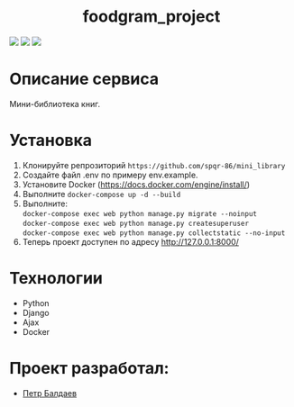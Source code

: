 <h1 align="center">foodgram_project</h1>

![](https://img.shields.io/badge/Python-3776AB?style=for-the-badge&logo=python&logoColor=white)
![](https://img.shields.io/badge/Django-092E20?style=for-the-badge&logo=django&logoColor=white)
![](https://img.shields.io/badge/PostgreSQL-316192?style=for-the-badge&logo=postgresql&logoColor=white)

# Описание сервиса
Мини-библиотека книг.<br>
# Установка
1. Клонируйте репрозиторий ```https://github.com/spqr-86/mini_library```
2. Создайте файл .env по примеру env.example.
3. Установите Docker (https://docs.docker.com/engine/install/)
4. Выполните ```docker-compose up -d --build```
5. Выполните:<br>
  ```docker-compose exec web python manage.py migrate --noinput```<br>
  ```docker-compose exec web python manage.py createsuperuser```<br>
  ```docker-compose exec web python manage.py collectstatic --no-input ```
6. Теперь проект доступен по адресу http://127.0.0.1:8000/

# Технологии
* Python
* Django
* Ajax
* Docker

# Проект разработал:
* [Петр Балдаев](https://github.com/spqr-86)
